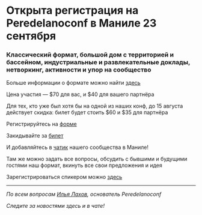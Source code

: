 # Открыта регистрация на **Peredelanoconf** в Маниле 23 сентября

### Классический формат, большой дом с территорией и бассейном, индустриальные и развлекательные доклады, нетворкинг, активности и упор на сообщество

Больше информации о формате можно найти [здесь](/./confs/standard.md)

Цена участия — $70 для вас, и $40 для вашего партнёра

Для тех, кто уже был хотя бы на одной из наших конф, до 15 августа действует скидка: билет будет стоить $60 и $35 для партнёра

Регистрируйтесь на [форме](https://docs.google.com/forms/d/1o6q3MxEtJb3GmT5q-u7Ydqy_r2Mzi_sb8_GAhpqqmso)

Закидывайте за [билет](/./guides/how-to-pay.md)

И добавляйтесь в [чатик](https://t.me/peredelano_maynila) нашего сообщества в Маниле! 

Там же можно задать все вопросы, обсудить с бывшими и будущими гостями наш формат, вкинуть все свои предложения и идея

Зарегистрироваться спикером можно [здесь](/./guides/tech-speech.md)

---

_По всем вопросам [Илья Лахов](https://t.me/ilakhov), основатель Peredelanoconf_

_Следите за новостями здесь и в чате!_
